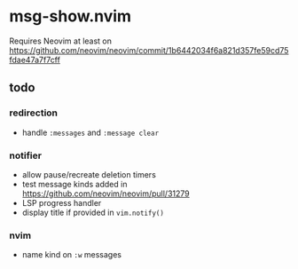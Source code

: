 # msg-show.nvim
Requires Neovim at least on https://github.com/neovim/neovim/commit/1b6442034f6a821d357fe59cd75fdae47a7f7cff

## todo
### redirection
- handle `:messages` and `:message clear`
### notifier
- allow pause/recreate deletion timers
- test message kinds added in https://github.com/neovim/neovim/pull/31279
- LSP progress handler
- display title if provided in `vim.notify()`
### nvim
- name kind on `:w` messages
